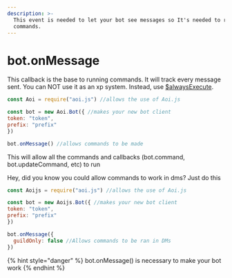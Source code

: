 ```yaml
---
description: >-
  This event is needed to let your bot see messages so It's needed to respond to
  commands.
---
```


# bot.onMessage

This callback is the base to running commands. It will track every message sent. You can NOT use it as an xp system. Instead, use [$alwaysExecute](../functions/usdalwaysexecute.md).

```javascript
const Aoi = require("aoi.js") //allows the use of Aoi.js

const bot = new Aoi.Bot({ //makes your new bot client
token: "token", 
prefix: "prefix"
})

bot.onMessage() //allows commands to be made
```

This will allow all the commands and callbacks \(bot.command, bot.updateCommand, etc\) to run

Hey, did you know you could allow commands to work in dms? Just do this

```javascript
const Aoijs = require("aoi.js") //allows the use of Aoi.js

const bot = new Aoijs.Bot({ //makes your new bot client
token: "token", 
prefix: "prefix"
})

bot.onMessage({
  guildOnly: false //Allows commands to be ran in DMs
})
```

{% hint style="danger" %}
bot.onMessage\(\) is necessary to make your bot work
{% endhint %}

